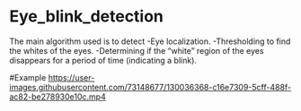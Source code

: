 # Eye_blink_detection
The main algorithm used is to detect
  -Eye localization.
  -Thresholding to find the whites of the eyes.
  -Determining if the “white” region of the eyes disappears for a period of time (indicating a blink).
  
#Example
https://user-images.githubusercontent.com/73148677/130036368-c16e7309-5cff-488f-ac82-be278930e10c.mp4

